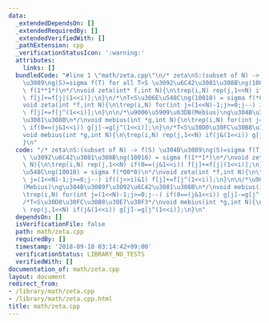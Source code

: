 ```yaml
---
data:
  _extendedDependsOn: []
  _extendedRequiredBy: []
  _extendedVerifiedWith: []
  _pathExtension: cpp
  _verificationStatusIcon: ':warning:'
  attributes:
    links: []
  bundledCode: "#line 1 \"math/zeta.cpp\"\n/* zeta\nS:(subset of N) -> f(S) \u304B\
    \u3089\ng(S)=sigma f(T) for all T>S \u3092\u6C42\u3081\u308B\ng(10010) = sigma\
    \ f(1**1*)\n*/\nvoid zeta(int* f,int N){\n\trep(i,N) rep(j,1<<N) if(0==(j&1<<i))\
    \ f[j]+=f[j|(1<<i)];\n}\n/*\nT<S\u306E\u548C\ng(10010) = sigma f(*00*0)\n*/\n\
    void zeta(int *f,int N){\n\trep(i,N) for(int j=(1<<N)-1;j>=0;j--) if((j>>i)&1)\
    \ f[j]+=f[j^(1<<i)];\n}\n\n/*\u9006\u5909\u63DB(Mebius)\ng\u304B\u3089f\u3092\u6C42\
    \u3081\u308B\n*/\nvoid mebius(int *g,int N){\n\trep(i,N) for(int j=(1<<N)-1;j>=0;j--)\
    \ if(0==(j&1<<i)) g[j]-=g[j^(1<<i)];\n}\n/*T<S\u30D0\u30FC\u30B8\u30E7\u30F3*/\n\
    void mebius(int *g,int N){\n\trep(i,N) rep(j,1<<N) if(j&(1<<i)) g[j]-=g[j^(1<<i)];\n\
    }\n"
  code: "/* zeta\nS:(subset of N) -> f(S) \u304B\u3089\ng(S)=sigma f(T) for all T>S\
    \ \u3092\u6C42\u3081\u308B\ng(10010) = sigma f(1**1*)\n*/\nvoid zeta(int* f,int\
    \ N){\n\trep(i,N) rep(j,1<<N) if(0==(j&1<<i)) f[j]+=f[j|(1<<i)];\n}\n/*\nT<S\u306E\
    \u548C\ng(10010) = sigma f(*00*0)\n*/\nvoid zeta(int *f,int N){\n\trep(i,N) for(int\
    \ j=(1<<N)-1;j>=0;j--) if((j>>i)&1) f[j]+=f[j^(1<<i)];\n}\n\n/*\u9006\u5909\u63DB\
    (Mebius)\ng\u304B\u3089f\u3092\u6C42\u3081\u308B\n*/\nvoid mebius(int *g,int N){\n\
    \trep(i,N) for(int j=(1<<N)-1;j>=0;j--) if(0==(j&1<<i)) g[j]-=g[j^(1<<i)];\n}\n\
    /*T<S\u30D0\u30FC\u30B8\u30E7\u30F3*/\nvoid mebius(int *g,int N){\n\trep(i,N)\
    \ rep(j,1<<N) if(j&(1<<i)) g[j]-=g[j^(1<<i)];\n}\n"
  dependsOn: []
  isVerificationFile: false
  path: math/zeta.cpp
  requiredBy: []
  timestamp: '2018-09-18 03:14:42+09:00'
  verificationStatus: LIBRARY_NO_TESTS
  verifiedWith: []
documentation_of: math/zeta.cpp
layout: document
redirect_from:
- /library/math/zeta.cpp
- /library/math/zeta.cpp.html
title: math/zeta.cpp
---
```

